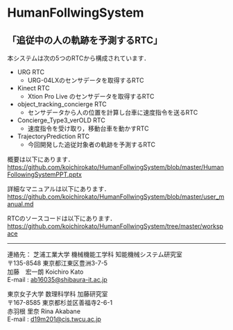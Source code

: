 <h1>HumanFollwingSystem</h1> 

<h2>「追従中の人の軌跡を予測するRTC」</h2>
  
本システムは次の5つのRTCから構成されています．  

- URG RTC
  - URG-04LXのセンサデータを取得するRTC
- Kinect RTC
  - Xtion Pro Live のセンサデータを取得するRTC
- object_tracking_concierge RTC
  - センサデータから人の位置を計算し台車に速度指令を送るRTC
- Concierge_Type3_verOLD RTC
  - 速度指令を受け取り，移動台車を動かすRTC
- TrajectoryPrediction RTC
  - 今回開発した追従対象者の軌跡を予測するRTC

概要は以下にあります．  
https://github.com/koichirokato/HumanFollwingSystem/blob/master/HumanFollowingSystemPPT.pptx  

詳細なマニュアルは以下にあります．  
https://github.com/koichirokato/HumanFollwingSystem/blob/master/user_manual.md  

RTCのソースコードは以下にあります．  
https://github.com/koichirokato/HumanFollwingSystem/tree/master/workspace


****
連絡先：
芝浦工業大学 機械機能工学科 知能機械システム研究室  
〒135-8548 東京都江東区豊洲3-7-5  
加藤　宏一朗 Koichiro Kato  
E-mail : ab16035@shibaura-it.ac.jp  

東京女子大学 数理科学科 加藤研究室  
〒167-8585 東京都杉並区善福寺2-6-1  
赤羽根 里奈 Rina Akabane  
E-mail : d19m201@cis.twcu.ac.jp  